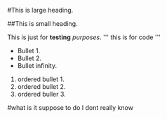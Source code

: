 #This is large heading.

##This is small heading.

This is just for **testing** *purposes*.
'''
this is for code
'''
- Bullet 1.
- Bullet 2.
- Bullet infinity.

1. ordered bullet 1.
2. ordered bullet 2.
3. ordered buller 3.

#what is it suppose to do I dont really know
